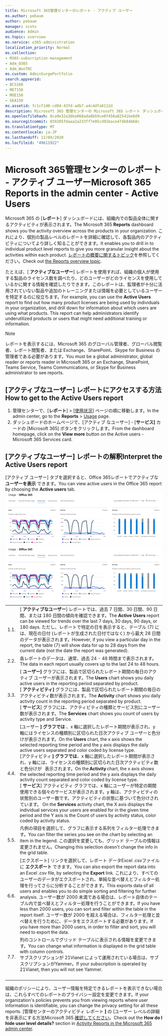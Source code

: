 ```yaml
---
title: Microsoft 365管理センターのレポート - アクティブ ユーザー
ms.author: pebaum
author: pebaum
manager: scotv
audience: Admin
ms.topic: overview
ms.service: o365-administration
localization_priority: Normal
ms.collection:
- M365-subscription-management
- Adm_O365
- Adm_NonTOC
ms.custom: AdminSurgePortfolio
search.appverid:
- BCS160
- MET150
- MOE150
- GEA150
ms.assetid: fc1cf1d0-cd84-43fd-adb7-a4c4dfa8112d
description: Microsoft 365 管理センターの Microsoft 365 レポート ダッシュボードを使用してアクティブ ユーザー レポートを取得する方法と、使用されている製品ライセンスの数を確認する方法について学習します。
ms.openlocfilehash: 8ca9e32a36be068ada8b59ce0f456a82541be8d9
ms.sourcegitcommit: 039205fdaaa2a233ff7e95cd91bace474b84b68c
ms.translationtype: MT
ms.contentlocale: ja-JP
ms.lasthandoff: 12/09/2020
ms.locfileid: "49611922"
---
```

# <a name="microsoft-365-reports-in-the-admin-center---active-users"></a><span data-ttu-id="842ac-103">Microsoft 365管理センターのレポート - アクティブ ユーザー</span><span class="sxs-lookup"><span data-stu-id="842ac-103">Microsoft 365 Reports in the admin center - Active Users</span></span>

<span data-ttu-id="842ac-104">Microsoft 365 の [**レポート**] ダッシュボードには、組織内での製品全体に関するアクティビティが表示されます。</span><span class="sxs-lookup"><span data-stu-id="842ac-104">The Microsoft 365 **Reports** dashboard shows you the activity overview across the products in your organization.</span></span> <span data-ttu-id="842ac-105">これにより、個別の製品レベルのレポートを詳細に確認して、各製品内のアクティビティについてより詳しく知ることができます。</span><span class="sxs-lookup"><span data-stu-id="842ac-105">It enables you to drill in to individual product level reports to give you more granular insight about the activities within each product.</span></span> <span data-ttu-id="842ac-106">[レポートの概要に関するトピック](activity-reports.md)を参照してください。</span><span class="sxs-lookup"><span data-stu-id="842ac-106">Check out [the Reports overview topic](activity-reports.md).</span></span>
  
<span data-ttu-id="842ac-p102">たとえば、[ **アクティブなユーザー**] レポートを使用すれば、組織の個人が使用する製品のライセンス数を調べたり、どのユーザーがどのライセンスを使用しているかに関する情報を確認したりできます。このレポートは、監理者が十分に活用されていない製品や追加のトレーニングまたは情報を必要としているユーザーを特定するのに役立ちます。</span><span class="sxs-lookup"><span data-stu-id="842ac-p102">For example, you can use the **Active Users** report to find out how many product licenses are being used by individuals in your organization, and drill down for information about which users are using what products. This report can help administrators identify underutilized products or users that might need additional training or information.</span></span> 
  
> [!NOTE]
> <span data-ttu-id="842ac-109">レポートを表示するには、Microsoft 365 のグローバル管理者、グローバル閲覧者、レポート閲覧者、または Exchange、SharePoint、Skype for Business の管理者である必要があります。</span><span class="sxs-lookup"><span data-stu-id="842ac-109">You must be a global administrator, global reader or reports reader in Microsoft 365 or an Exchange, SharePoint, Teams Service, Teams Communications, or Skype for Business administrator to see reports.</span></span>  

## <a name="how-to-get-to-the-active-users-report"></a><span data-ttu-id="842ac-110">[アクティブなユーザー] レポートにアクセスする方法</span><span class="sxs-lookup"><span data-stu-id="842ac-110">How to get to the Active Users report</span></span>

1. <span data-ttu-id="842ac-111">管理センターで、[**レポート**] \> [<a href="https://go.microsoft.com/fwlink/p/?linkid=2074756" target="_blank">使用状況</a>] ページの順に移動します。</span><span class="sxs-lookup"><span data-stu-id="842ac-111">In the admin center, go to the **Reports** \> <a href="https://go.microsoft.com/fwlink/p/?linkid=2074756" target="_blank">Usage</a> page.</span></span> 
2. <span data-ttu-id="842ac-112">ダッシュボードのホームページで、[アクティブ なユーザー] - [**サービス]** カードの [Microsoft 365] ボタンをクリックします。</span><span class="sxs-lookup"><span data-stu-id="842ac-112">From the dashboard homepage, click on the **View more** button on the Active users - Microsoft 365 Services card.</span></span>

## <a name="interpret-the-active-users-report"></a><span data-ttu-id="842ac-113">[アクティブなユーザー] レポートの解釈</span><span class="sxs-lookup"><span data-stu-id="842ac-113">Interpret the Active Users report</span></span>

<span data-ttu-id="842ac-114">[アクティブ ユーザー] タブを選択すると、Office 365レポートでアクティブな **ユーザーを表示** できます。</span><span class="sxs-lookup"><span data-stu-id="842ac-114">You can view active users in the Office 365 report by choosing the **Active users** tab.</span></span><br/><span data-ttu-id="842ac-115">![Microsoft 365レポート - アクティブなMicrosoft Office 365を表示します。](../../media/56fe2e54-76ad-49e5-886f-1344c2697258.png)</span><span class="sxs-lookup"><span data-stu-id="842ac-115">![Microsoft 365 reports - Microsoft Office 365 active users.](../../media/56fe2e54-76ad-49e5-886f-1344c2697258.png)</span></span>

|||
|:-----|:-----|
|<span data-ttu-id="842ac-116">1.</span><span class="sxs-lookup"><span data-stu-id="842ac-116">1.</span></span>  <br/> |<span data-ttu-id="842ac-117">[ **アクティブなユーザー**] レポートでは、過去 7 日間、30 日間、90 日間、または 180 日間の傾向を確認できます。</span><span class="sxs-lookup"><span data-stu-id="842ac-117">The **Active Users** report can be viewed for trends over the last 7 days, 30 days, 90 days, or 180 days.</span></span> <span data-ttu-id="842ac-118">ただし、レポートで特定の日を表示すると、テーブル (7) には、現在の日付 (レポートが生成された日付ではなく) から最大 28 日間のデータが表示されます。</span><span class="sxs-lookup"><span data-stu-id="842ac-118">However, if you view a particular day in the report, the table (7) will show data for up to 28 days from the current date (not the date the report was generated).</span></span>  <br/> |
|<span data-ttu-id="842ac-119">2.</span><span class="sxs-lookup"><span data-stu-id="842ac-119">2.</span></span>  <br/> |<span data-ttu-id="842ac-120">各レポートのデータは、通常、過去 24 - 48 時間まで表示されます。</span><span class="sxs-lookup"><span data-stu-id="842ac-120">The data in each report usually covers up to the last 24 to 48 hours.</span></span>  <br/> |
|<span data-ttu-id="842ac-121">3.</span><span class="sxs-lookup"><span data-stu-id="842ac-121">3.</span></span>  <br/> |<span data-ttu-id="842ac-122">[ **ユーザー]** グラフには、製品で区切られたレポート期間の毎日のアクティブ ユーザーが表示されます。</span><span class="sxs-lookup"><span data-stu-id="842ac-122">The **Users** chart shows you daily active users in the reporting period separated by product.</span></span>  <br/> <span data-ttu-id="842ac-123">[ **アクティビティ]** グラフには、製品で区切られたレポート期間の毎日のアクティビティ数が表示されます。</span><span class="sxs-lookup"><span data-stu-id="842ac-123">The **Activity** chart shows you daily activity count in the reporting period separated by product.</span></span> <br/> <span data-ttu-id="842ac-124">[ **サービス**] グラフには、アクティビティの種類とサービス別にユーザー数が表示されます。</span><span class="sxs-lookup"><span data-stu-id="842ac-124">The **Services** chart shows you count of users by activity type and Service.</span></span>  <br/> |
|<span data-ttu-id="842ac-125">4.</span><span class="sxs-lookup"><span data-stu-id="842ac-125">4.</span></span>  <br/> | <span data-ttu-id="842ac-126">[ユーザー **] グラフでは** 、x 軸に選択したレポート期間が表示され、y 軸にはライセンスの種類別に区切られた日次アクティブ ユーザーと色分けが表示されます。</span><span class="sxs-lookup"><span data-stu-id="842ac-126">On the **Users** chart, the x axis shows the selected reporting time period and the y axis displays the daily active users separated and color coded by license type.</span></span>  <br/>  <span data-ttu-id="842ac-127">[アクティビティ **] グラフでは**、x 軸に選択したレポート期間が表示され、y 軸には、ライセンスの種類別に区切られた日次アクティビティ数と色分けが   表示されます。</span><span class="sxs-lookup"><span data-stu-id="842ac-127">On the **Activity** chart, the x axis shows the selected reporting time period and the y axis displays the daily activity count separated and color coded by license type.</span></span> <br/> <span data-ttu-id="842ac-128">[ **サービス**] アクティビティ グラフでは、x 軸にユーザーが特定の期間使用できる個々のサービスが表示されます。y 軸は、アクティビティの状態別のユーザー数です。アクティビティの状態に基づいて色分けされています。    </span><span class="sxs-lookup"><span data-stu-id="842ac-128">On the **Services** activity chart, the X axis displays the individual services your users are enabled for in the given time period and the Y axis is the Count of users by activity status, color coded by activity status.</span></span>  <br/> |
|<span data-ttu-id="842ac-129">5.</span><span class="sxs-lookup"><span data-stu-id="842ac-129">5.</span></span>  <br/> |<span data-ttu-id="842ac-130">凡例の項目を選択して、グラフに表示する系列をフィルター処理できます。</span><span class="sxs-lookup"><span data-stu-id="842ac-130">You can filter the series you see on the chart by selecting an item in the legend.</span></span> <span data-ttu-id="842ac-131">この選択を変更しても、グリッド テーブルの情報は変更されません。</span><span class="sxs-lookup"><span data-stu-id="842ac-131">Changing this selection doesn't change the info in the grid table.</span></span>  <br/> |
|<span data-ttu-id="842ac-132">6.</span><span class="sxs-lookup"><span data-stu-id="842ac-132">6.</span></span>  <br/> |<span data-ttu-id="842ac-133">[エクスポート] リンクを選択して、レポート データExcel .csvファイルに **エクスポート** できます。</span><span class="sxs-lookup"><span data-stu-id="842ac-133">You can also export the report data into an Excel .csv file, by selecting the **Export** link.</span></span> <span data-ttu-id="842ac-134">これにより、すべてのユーザーのデータがエクスポートされ、単純な並べ替えとフィルター処理を行ってさらに分析することができます。</span><span class="sxs-lookup"><span data-stu-id="842ac-134">This exports data of all users and enables you to do simple sorting and filtering for further analysis.</span></span> <span data-ttu-id="842ac-135">ユーザー数が 2000 未満である場合は、レポート自体のテーブル内で並べ替えとフィルター処理を行うことができます。</span><span class="sxs-lookup"><span data-stu-id="842ac-135">If you have less than 2000 users, you can sort and filter within the table in the report itself.</span></span> <span data-ttu-id="842ac-136">ユーザー数が 2000 を超える場合は、フィルター処理と並べ替えを行うために、データをエクスポートする必要があります。</span><span class="sxs-lookup"><span data-stu-id="842ac-136">If you have more than 2000 users, in order to filter and sort, you will need to export the data.</span></span>  <br/> |
|<span data-ttu-id="842ac-137">7.</span><span class="sxs-lookup"><span data-stu-id="842ac-137">7.</span></span>  <br/> |<span data-ttu-id="842ac-138">列のコントロールでグリッド テーブルに表示される情報を変更できます。</span><span class="sxs-lookup"><span data-stu-id="842ac-138">You can change what information is displayed in the grid table with column controls.</span></span>  <br/> <span data-ttu-id="842ac-139">サブスクリプションが 21Vianet によって運用されている場合は、サブスクリプションがYammer。</span><span class="sxs-lookup"><span data-stu-id="842ac-139">If your subscription is operated by 21Vianet, then you will not see Yammer.</span></span> <br/> <br/> |
|||

<span data-ttu-id="842ac-140">組織のポリシーにより、ユーザー情報を特定できるレポートを表示できない場合は、これらすべてのレポートのプライバシー設定を変更できます。</span><span class="sxs-lookup"><span data-stu-id="842ac-140">If your organization's policies prevents you from viewing reports where user information is identifiable, you can change the privacy setting for all these reports.</span></span> <span data-ttu-id="842ac-141">[管理センターのアクティビティ レポート **]** の [ユーザー レベルの詳細を非表示にする方法Microsoft 365 [確認してください](activity-reports.md)。</span><span class="sxs-lookup"><span data-stu-id="842ac-141">Check out the **How do I hide user level details?** section in [Activity Reports in the Microsoft 365 admin center](activity-reports.md).</span></span>  
